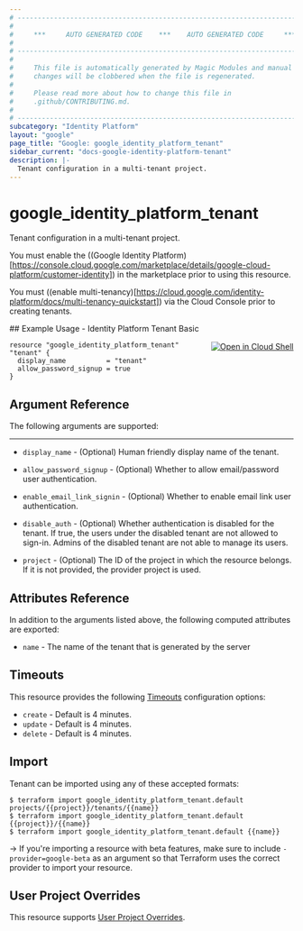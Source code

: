 ```yaml
---
# ----------------------------------------------------------------------------
#
#     ***     AUTO GENERATED CODE    ***    AUTO GENERATED CODE     ***
#
# ----------------------------------------------------------------------------
#
#     This file is automatically generated by Magic Modules and manual
#     changes will be clobbered when the file is regenerated.
#
#     Please read more about how to change this file in
#     .github/CONTRIBUTING.md.
#
# ----------------------------------------------------------------------------
subcategory: "Identity Platform"
layout: "google"
page_title: "Google: google_identity_platform_tenant"
sidebar_current: "docs-google-identity-platform-tenant"
description: |-
  Tenant configuration in a multi-tenant project.
---
```


# google\_identity\_platform\_tenant

Tenant configuration in a multi-tenant project.

You must enable the
((Google Identity Platform)[https://console.cloud.google.com/marketplace/details/google-cloud-platform/customer-identity])
in the marketplace prior to using this resource.

You must ((enable multi-tenancy)[https://cloud.google.com/identity-platform/docs/multi-tenancy-quickstart])
via the Cloud Console prior to creating tenants.



<div class = "oics-button" style="float: right; margin: 0 0 -15px">
  <a href="https://console.cloud.google.com/cloudshell/open?cloudshell_git_repo=https%3A%2F%2Fgithub.com%2Fterraform-google-modules%2Fdocs-examples.git&cloudshell_working_dir=identity_platform_tenant_basic&cloudshell_image=gcr.io%2Fgraphite-cloud-shell-images%2Fterraform%3Alatest&open_in_editor=main.tf&cloudshell_print=.%2Fmotd&cloudshell_tutorial=.%2Ftutorial.md" target="_blank">
    <img alt="Open in Cloud Shell" src="//gstatic.com/cloudssh/images/open-btn.svg" style="max-height: 44px; margin: 32px auto; max-width: 100%;">
  </a>
</div>
## Example Usage - Identity Platform Tenant Basic


```hcl
resource "google_identity_platform_tenant" "tenant" {
  display_name          = "tenant"
  allow_password_signup = true
}
```

## Argument Reference

The following arguments are supported:



- - -


* `display_name` -
  (Optional)
  Human friendly display name of the tenant.

* `allow_password_signup` -
  (Optional)
  Whether to allow email/password user authentication.

* `enable_email_link_signin` -
  (Optional)
  Whether to enable email link user authentication.

* `disable_auth` -
  (Optional)
  Whether authentication is disabled for the tenant. If true, the users under
  the disabled tenant are not allowed to sign-in. Admins of the disabled tenant
  are not able to manage its users.

* `project` - (Optional) The ID of the project in which the resource belongs.
    If it is not provided, the provider project is used.


## Attributes Reference

In addition to the arguments listed above, the following computed attributes are exported:


* `name` -
  The name of the tenant that is generated by the server


## Timeouts

This resource provides the following
[Timeouts](/docs/configuration/resources.html#timeouts) configuration options:

- `create` - Default is 4 minutes.
- `update` - Default is 4 minutes.
- `delete` - Default is 4 minutes.

## Import

Tenant can be imported using any of these accepted formats:

```
$ terraform import google_identity_platform_tenant.default projects/{{project}}/tenants/{{name}}
$ terraform import google_identity_platform_tenant.default {{project}}/{{name}}
$ terraform import google_identity_platform_tenant.default {{name}}
```

-> If you're importing a resource with beta features, make sure to include `-provider=google-beta`
as an argument so that Terraform uses the correct provider to import your resource.

## User Project Overrides

This resource supports [User Project Overrides](https://www.terraform.io/docs/providers/google/guides/provider_reference.html#user_project_override).
